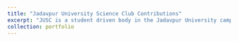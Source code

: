 ```yaml
---
title: "Jadavpur University Science Club Contributions"
excerpt: "JUSC is a student driven body in the Jadavpur University campus that hosts science fairs, hosts robotics competition, builds robots, and computer vision applications. <br/><img src='https://github.com/jasorsi13/jasorsi.github.io/blob/master/images/jusc_logo1.png'>"
collection: portfolio
---
```


